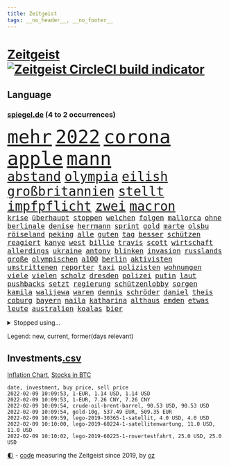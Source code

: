 ```yaml
---
title: Zeitgeist
tags: __no_header__, __no_footer__
---
```


# [Zeitgeist](https://oliz.io/zeitgeist/) [![Zeitgeist CircleCI build indicator](https://circleci.com/gh/ooz/zeitgeist.svg?style=shield)](https://circleci.com/gh/ooz/zeitgeist)

## Language

<h3><a href="https://www.spiegel.de" target="_blank">spiegel.de</a> (4 to 2 occurrences)</h3>
<p style="font-family:monospace">
<span style="font-size:32pt"><a href="news_links.html#mehr" class="current">mehr</a></span>
<span style="font-size:32pt"><a href="news_links.html#2022" class="current">2022</a></span>
<span style="font-size:32pt"><a href="news_links.html#corona" class="current">corona</a></span>
<span style="font-size:32pt"><a href="news_links.html#apple" class="current">apple</a></span>
<span style="font-size:32pt"><a href="news_links.html#mann" class="current">mann</a></span>
<br>
<span style="font-size:22pt"><a href="news_links.html#abstand" class="current">abstand</a></span>
<span style="font-size:22pt"><a href="news_links.html#olympia" class="current">olympia</a></span>
<span style="font-size:22pt"><a href="news_links.html#eilish" class="current">eilish</a></span>
<span style="font-size:22pt"><a href="news_links.html#großbritannien" class="current">großbritannien</a></span>
<span style="font-size:22pt"><a href="news_links.html#stellt" class="current">stellt</a></span>
<span style="font-size:22pt"><a href="news_links.html#impfpflicht" class="current">impfpflicht</a></span>
<span style="font-size:22pt"><a href="news_links.html#zwei" class="current">zwei</a></span>
<span style="font-size:22pt"><a href="news_links.html#macron" class="current">macron</a></span>
<br>
<span style="font-size:12pt"><a href="news_links.html#krise" class="current">krise</a></span>
<span style="font-size:12pt"><a href="news_links.html#überhaupt" class="current">überhaupt</a></span>
<span style="font-size:12pt"><a href="news_links.html#stoppen" class="current">stoppen</a></span>
<span style="font-size:12pt"><a href="news_links.html#welchen" class="current">welchen</a></span>
<span style="font-size:12pt"><a href="news_links.html#folgen" class="current">folgen</a></span>
<span style="font-size:12pt"><a href="news_links.html#mallorca" class="current">mallorca</a></span>
<span style="font-size:12pt"><a href="news_links.html#ohne" class="current">ohne</a></span>
<span style="font-size:12pt"><a href="news_links.html#berlinale" class="current">berlinale</a></span>
<span style="font-size:12pt"><a href="news_links.html#denise" class="current">denise</a></span>
<span style="font-size:12pt"><a href="news_links.html#herrmann" class="current">herrmann</a></span>
<span style="font-size:12pt"><a href="news_links.html#sprint" class="current">sprint</a></span>
<span style="font-size:12pt"><a href="news_links.html#gold" class="current">gold</a></span>
<span style="font-size:12pt"><a href="news_links.html#marte" class="new">marte</a></span>
<span style="font-size:12pt"><a href="news_links.html#olsbu" class="new">olsbu</a></span>
<span style="font-size:12pt"><a href="news_links.html#röiseland" class="new">röiseland</a></span>
<span style="font-size:12pt"><a href="news_links.html#peking" class="current">peking</a></span>
<span style="font-size:12pt"><a href="news_links.html#alle" class="current">alle</a></span>
<span style="font-size:12pt"><a href="news_links.html#guten" class="current">guten</a></span>
<span style="font-size:12pt"><a href="news_links.html#tag" class="current">tag</a></span>
<span style="font-size:12pt"><a href="news_links.html#besser" class="current">besser</a></span>
<span style="font-size:12pt"><a href="news_links.html#schützen" class="current">schützen</a></span>
<span style="font-size:12pt"><a href="news_links.html#reagiert" class="current">reagiert</a></span>
<span style="font-size:12pt"><a href="news_links.html#kanye" class="current">kanye</a></span>
<span style="font-size:12pt"><a href="news_links.html#west" class="current">west</a></span>
<span style="font-size:12pt"><a href="news_links.html#billie" class="current">billie</a></span>
<span style="font-size:12pt"><a href="news_links.html#travis" class="new">travis</a></span>
<span style="font-size:12pt"><a href="news_links.html#scott" class="new">scott</a></span>
<span style="font-size:12pt"><a href="news_links.html#wirtschaft" class="current">wirtschaft</a></span>
<span style="font-size:12pt"><a href="news_links.html#allerdings" class="current">allerdings</a></span>
<span style="font-size:12pt"><a href="news_links.html#ukraine" class="current">ukraine</a></span>
<span style="font-size:12pt"><a href="news_links.html#antony" class="current">antony</a></span>
<span style="font-size:12pt"><a href="news_links.html#blinken" class="current">blinken</a></span>
<span style="font-size:12pt"><a href="news_links.html#invasion" class="current">invasion</a></span>
<span style="font-size:12pt"><a href="news_links.html#russlands" class="current">russlands</a></span>
<span style="font-size:12pt"><a href="news_links.html#große" class="current">große</a></span>
<span style="font-size:12pt"><a href="news_links.html#olympischen" class="current">olympischen</a></span>
<span style="font-size:12pt"><a href="news_links.html#a100" class="current">a100</a></span>
<span style="font-size:12pt"><a href="news_links.html#berlin" class="current">berlin</a></span>
<span style="font-size:12pt"><a href="news_links.html#aktivisten" class="current">aktivisten</a></span>
<span style="font-size:12pt"><a href="news_links.html#umstrittenen" class="current">umstrittenen</a></span>
<span style="font-size:12pt"><a href="news_links.html#reporter" class="current">reporter</a></span>
<span style="font-size:12pt"><a href="news_links.html#taxi" class="current">taxi</a></span>
<span style="font-size:12pt"><a href="news_links.html#polizisten" class="current">polizisten</a></span>
<span style="font-size:12pt"><a href="news_links.html#wohnungen" class="current">wohnungen</a></span>
<span style="font-size:12pt"><a href="news_links.html#viele" class="current">viele</a></span>
<span style="font-size:12pt"><a href="news_links.html#vielen" class="current">vielen</a></span>
<span style="font-size:12pt"><a href="news_links.html#scholz" class="current">scholz</a></span>
<span style="font-size:12pt"><a href="news_links.html#dresden" class="current">dresden</a></span>
<span style="font-size:12pt"><a href="news_links.html#polizei" class="current">polizei</a></span>
<span style="font-size:12pt"><a href="news_links.html#putin" class="current">putin</a></span>
<span style="font-size:12pt"><a href="news_links.html#laut" class="current">laut</a></span>
<span style="font-size:12pt"><a href="news_links.html#pushbacks" class="current">pushbacks</a></span>
<span style="font-size:12pt"><a href="news_links.html#setzt" class="current">setzt</a></span>
<span style="font-size:12pt"><a href="news_links.html#regierung" class="current">regierung</a></span>
<span style="font-size:12pt"><a href="news_links.html#schützenlobby" class="new">schützenlobby</a></span>
<span style="font-size:12pt"><a href="news_links.html#sorgen" class="current">sorgen</a></span>
<span style="font-size:12pt"><a href="news_links.html#kamila" class="new">kamila</a></span>
<span style="font-size:12pt"><a href="news_links.html#walijewa" class="new">walijewa</a></span>
<span style="font-size:12pt"><a href="news_links.html#waren" class="current">waren</a></span>
<span style="font-size:12pt"><a href="news_links.html#dennis" class="current">dennis</a></span>
<span style="font-size:12pt"><a href="news_links.html#schröder" class="current">schröder</a></span>
<span style="font-size:12pt"><a href="news_links.html#daniel" class="current">daniel</a></span>
<span style="font-size:12pt"><a href="news_links.html#theis" class="new">theis</a></span>
<span style="font-size:12pt"><a href="news_links.html#coburg" class="current">coburg</a></span>
<span style="font-size:12pt"><a href="news_links.html#bayern" class="current">bayern</a></span>
<span style="font-size:12pt"><a href="news_links.html#naila" class="new">naila</a></span>
<span style="font-size:12pt"><a href="news_links.html#katharina" class="current">katharina</a></span>
<span style="font-size:12pt"><a href="news_links.html#althaus" class="new">althaus</a></span>
<span style="font-size:12pt"><a href="news_links.html#emden" class="current">emden</a></span>
<span style="font-size:12pt"><a href="news_links.html#etwas" class="current">etwas</a></span>
<span style="font-size:12pt"><a href="news_links.html#leute" class="current">leute</a></span>
<span style="font-size:12pt"><a href="news_links.html#australien" class="current">australien</a></span>
<span style="font-size:12pt"><a href="news_links.html#koalas" class="new">koalas</a></span>
<span style="font-size:12pt"><a href="news_links.html#bier" class="current">bier</a></span>
</p>
<details>
<summary>Stopped using...</summary>
<p class="former" style="font-size:12pt">
auftakt(478) empfehlungen(478) bars(477) gestohlen(477) magdeburg(477) verstößen(477) williams(477) bewaffnete(476) bundeswehr(476) coronawelle(476) libanon(476) material(476) mächtige(476) scheinen(476) schrieb(476) soziale(476) 2016(475) beschreibt(475) eustaaten(475) evakuiert(475) fort(475) gefährden(475) identifiziert(475) innenminister(475) lautet(475) locker(475) passanten(475) rassistisch(475) schwarze(475) sicherheitskräfte(475) strand(475) verhandelt(475) dinge(474) million(474) pakistan(474) schatten(474) sechsten(474) bar(473) becker(473) bundespolizei(473) diskussion(473) entdeckte(473) haseloff(473) innenstadt(473) lebenslanger(473) leere(473) main(473) wales(473) wen(473) ärzten(473) österreichische(473) abenteuer(472) emma(472) gesundheitlichen(472) kritiker(472) privaten(472) recherchen(472) reiche(472) schlimmer(472) terroristen(472) umwelt(472) antarktis(471) b(471) badenwürttembergs(471) besitzer(471) einzelne(471) gutes(471) höheren(471) liege(471) paare(471) usschauspieler(471) versteckt(471) bestimmt(470) bmw(470) bremer(470) elektroauto(470) froh(470) medizin(470) mordfall(470) stefan(470) streiks(470) zahlt(470) analyse(469) anscheinend(469) bildungsministerin(469) branchen(469) dominiert(469) großaufgebot(469) kieler(469) pariser(469) reformen(469) rettungskräfte(469) riss(469) super(469) teheran(469) umweltministerin(469) aktien(468) beschluss(468) coronainfektionen(468) dach(468) ehre(468) erscheinen(468) gewissen(468) greta(468) herzogin(468) kolumne(468) la(468) mangelt(468) nicola(468) optimistisch(468) schaltet(468) thunberg(468) belasten(467) beweisen(467) gewaltig(467) gewinner(467) historische(467) negativ(467) spdpolitikerin(467) verdächtigt(467) benzin(466) beteiligten(466) format(466) jahrzehnte(466) kanzleramt(466) konflikte(466) messer(466) quote(466) senken(466) unterschiedlich(466) amerika(465) anschläge(465) bull(465) fußballprofi(465) moderator(465) niederlagen(465) red(465) spekuliert(465) zusammenarbeit(465) zwillinge(465) angesteckt(464) behandeln(464) csuchef(464) endgültig(464) hotels(464) lionel(464) messi(464) r(464) rand(464) verbreitung(464) vorübergehend(464) beginnen(463) debatten(463) distanziert(463) durften(463) ehepaar(463) ertragen(463) klimaschützer(463) medikament(463) stadion(463) 33(462) bestellt(462) forderte(462) hände(462) kostenlose(462) aufnahme(461) dänischen(461) gemein(461) irans(461) kehrte(461) kindesmissbrauch(461) standen(461) umsatz(461) aufbauen(460) drastische(460) etliche(460) august(459) freude(459) größeren(459) qualifikation(459) yorks(459) zerstören(459) angeklagten(458) herrschen(458) reagierten(458) taiwan(458) volle(458) garten(457) ministerpräsidentin(457) perfekte(457) coronaschutz(456) ehe(456) einsetzen(456) gesamten(456) verfehlt(456) automobilgeschichte(455) begeisterten(455) eklat(455) kinos(455) leichtathletik(455) schlicht(455) tiefen(455) vermeintlichen(455) verschwanden(455) zahlte(455) überschwemmungen(455) eingreifen(454) genehmigung(454) rechtzeitig(454) aufstellen(453) gedanken(452) golden(452) kate(452) konsum(452) letztes(452) patient(452) tennisprofi(452) 28(451) beschlagnahmt(451) erinnerung(451) erschienen(451) fernsehen(451) registrieren(451) wien(451) 1000(450) erdbeben(450) monats(450) rose(450) seltsame(450) milliardenhöhe(449) vorgelegt(449) erschießt(448) mancher(448) präsenzunterricht(448) rasen(448) einiger(447) general(447) kokain(447) parallelen(447) pfund(447) kontaktbeschränkungen(446) nachts(446) ute(446) fehlten(445) kostenlos(445) strenger(444) wirksamkeit(444) konferenz(442) empfehlung(441) fußballem(441) hängen(441) terrorismus(441) vermeintlich(440) vertagt(440) ältere(440) überfahren(439) geborgen(437) läden(437) rutschte(437) dramatischen(436) runden(436) kapitel(435) pilot(435) afghanische(434) erforscht(434) erhöhung(433) lebensgefährlich(431) schmerz(431) versorgung(431) verschafft(429) schritten(427) normalerweise(426) athletinnen(425) gesundheitliche(425) günther(425) tuchel(425) missachtung(424) anderswo(422) held(422) existenz(421) missbrauchskomplex(421) eingeräumt(420) ferien(419) service(419) tragischen(419) drohne(417) gebieten(416) sicherheitsvorkehrungen(416) farbe(415) härtere(415) impfzentrum(414) renommierten(412) herauszufinden(411) gala(409) lieferengpässe(409) mängel(406) fotografieren(405) ärgern(405) solches(401) gelangt(399) abhilfe(398) interviews(398) sachen(397) befunden(395) 150000(393) behindert(393) ehrt(393) seniorin(386) einsatzkräften(381) mangelnde(379) trocken(378) schwangerschaftsabbrüche(374) stationiert(374) technische(366) cent(364) juristische(360) luxemburg(359) extremwetter(350) stromnetz(346) taucher(346) benannt(337) konkreten(336) neuanfang(332) j(329) rausch(323) unverständnis(322) krimi(316) stadien(314) einstecken(312) elfjährigen(311) rum(311) ärmsten(309) immunisiert(308) konservative(306) angefeindet(305) gregor(305) beerben(301) dementieren(301) besetzen(295) zypern(291) 22jähriger(289) angebote(289) entmachtete(285) scharfen(284) wüste(282) werte(280) sat1(278) fasst(275) willkommen(272) zwischenfall(271) zufriedener(270) afghanischen(265) todesfall(264) millionensumme(261) lobbyisten(258) vorreiter(248) 25jährige(247) rebellen(247) zurückzukehren(246) birgt(245) historikerin(243) fußballklub(241) waldbrände(241) 38(240) gezählt(240) meilenstein(240) vorgang(239) eingeholt(237) ängste(236) autofahrern(235) eingestürzt(235) fossile(234) ständigen(233) ungeimpft(232) gesprungen(231) müll(230) impfquote(229) tank(229) banden(227) todesdrohungen(227) fehle(226) bitteren(225) fünfjähriger(224) hit(224) knochen(224) spitzen(224) sechzigerjahre(221) hakt(220) welterfolg(220) tribüne(217) formiert(216) ifoumfrage(216) stundenlang(216) biss(215) regenfälle(214) jemals(213) rechtswidrig(213) asylanträge(212) truppe(212) beteuert(211) brannte(210) terroranschlag(210) leichten(209) ausschnitte(208) lloyd(208) schäumt(208) strikt(208) hollywoodstar(207) irre(205) journal(205) potenzielle(204) aufgeflogen(203) seenot(203) 160(202) europol(202) britisches(200) furcht(198) aufbau(197) fazit(197) eröffnen(195) leroy(194) sané(194) venedig(193) stilkritik(192) roter(191) sperrung(191) cup(190) 2007(189) spende(188) werkstatt(187) lukaku(186) romelu(186) bedankt(185) präsentierte(185) andorra(183) leser(182) aushalten(181) geklettert(181) wanderer(181) aufruhr(180) crown(180) flutkatastrophe(180) lieferengpässen(180) ermordung(179) fühlte(179) landsleute(179) flut(178) funktionär(178) nbastar(178) buchen(177) polnischen(177) zehnte(177) colorado(175) 14jähriger(174) berufe(174) hochwasser(174) debattieren(173) 210(172) weidmann(172) henry(169) härteres(168) supermärkte(168) pferde(167) mainzer(166) rückkehrer(166) dämpfen(165) ministerpräsidentenkonferenz(164) magischen(163) sechste(163) cduchefs(162) entthront(162) erkunden(162) jahrzehnt(162) schwach(162) analysten(161) binden(161) 1999(160) atomwaffen(160) impfstatus(160) nachträglich(160) nazizeit(160) zeichnen(160) zivile(159) fünfkampf(158) nbaprofi(158) schleu(158) 'ndrangheta(157) gültig(157) wiedereröffnet(157) bedrohen(156) achtzigerjahren(155) drauf(155) gegensteuern(155) unglücks(155) verkehrsministerium(155) gedränge(154) rast(154) 400000(153) abflug(153) befürchtete(153) häfen(152) überschreiten(152) uniform(151) zwielicht(151) aufkommen(150) löscht(150) kommandeur(149) roland(149) tankstellen(149) 05(148) ankommen(148) demonstrierende(148) ausgeflogen(147) büchern(147) chappatte(147) gebrannt(147) grünenfraktionschefin(147) experimente(145) guinea(145) konten(144) krankenwagen(144) inneren(143) mobbing(143) neuesten(142) prallte(142) verletzten(142) rolling(140) stones(140) trauerbegleiterin(140) erbeuteten(139) gadgets(139) harris(139) kamala(139) seelische(139) spektakulärer(139) lutz(137) verordnung(137) besessen(136) reisten(136) staatsanwalt(136) bedanken(135) linkenpolitikerin(135) music(135) positionieren(135) verschwörungstheoretiker(135) fühlten(134) teamkollege(134) kalten(133) regale(133) teilzunehmen(133) wachsende(133) starstürmer(132) vizepräsident(132) weihnachtsgeschäft(132) wright(131) anschlags(130) ausgeschöpft(130) vorgeladen(130) operationen(129) sportstars(129) abnehmen(128) manuela(128) standard(128) basis(127) charly(127) herrschten(127) radikalisierung(127) a3(126) beeinträchtigen(126) boss(126) diplomatischen(126) gysi(126) statistische(126) boosterimpfungen(125) mittelfristig(125) satt(125) authentisch(124) breuer(124) geständnis(124) lka(124) nackt(124) unterziehen(124) virginia(124) absicht(123) arktis(123) sportwagen(123) freiem(122) gangster(121) grenzregion(121) ausgetauscht(120) schwedens(120) bildungssystem(119) hübner(119) filtern(118) langsamer(118) bekräftigt(117) brooklyn(117) direktor(117) durchgreifen(117) millionencoup(117) schwesig(117) spiegelkorrespondent(117) überreicht(116) hoeneß(115) abgaben(114) grafiken(114) millionenhöhe(114) prosieben(114) umstände(114) ableger(113) drohnenangriff(113) euländern(113) reh(113) evergrande(112) feministin(112) aussichten(110) nrwregierungschef(110) 16jähriger(109) außergewöhnlichen(109) beratungen(109) erdgas(108) lava(108) verirrt(108) ausbauen(107) gier(106) pence(106) türsteher(106) korruptionsverdacht(105) verbindliche(105) deutschlandweit(104) klischees(104) mützenich(104) wohnraum(104) 135(103) schweinfurt(103) ampelregierung(102) erasmus(102) fügen(101) vermutete(101) erwerb(100) grundlegende(100) halbes(100) sara(100) traurigkeit(100) atp(99) isoliert(99) fernseher(98) irving(98) kyrie(98) lissabon(98) neonazi(98) plastikmüll(97) wirtschafts(97) einander(96) 1970(95) deutsch(95) schlechtem(95) hyperschallrakete(94) milan(94) neugeborenes(94) webb(94) rekonstruiert(93) 66(92) brennenden(91) namibia(91) ambitioniert(90) artensterben(90) blamiert(90) gewinnerinnen(90) langfristige(90) michaela(90) 35jährige(89) kultusministerinnen(89) maryland(89) staates(89) stereotype(89) tschüss(88) unbekannter(88) 41(87) chefposten(87) erfanden(87) exuspräsident(87) geldvermögen(87) gesamtsieg(87) gewaltsamer(87) komplizierter(87) kämen(87) registrierten(87) terrorakt(87) wahldebakel(87) ware(87) chronisch(86) däne(86) leck(86) patientin(86) special(86) verblüffend(86) wahnsinns(86) weitgehende(86) konzerten(85) kulturen(85) mathematik(85) nets(85) schuhmacher(85) wilder(85) bundesligapartie(84) dieselpreis(84) klimaschutzziele(84) qanon(84) rausschmiss(84) bescherte(83) bundesbankpräsident(83) diente(83) todeszahlen(83) zugeständnisse(83) akzeptanz(82) anschauen(82) belohnung(82) masked(82) methode(82) opel(82) verwundert(82) wetteraufzeichnungen(82) coronaexperten(81) erkannte(81) kroatischen(81) rentenversicherung(81) wehrbeauftragte(81) eintraf(80) lockt(80) preisverleihung(80) unterhändler(80) versuche(80) atomenergie(79) ausgewählten(79) extremismus(79) löchern(79) niedrige(79) playstation(79) sonys(79) spaghetti(79) zentral(79) andernorts(78) cdupolitikerin(78) cruz(78) prien(78) reichten(78) soziologe(78) tödliches(78) altersgruppen(77) direktmandate(77) produzenten(77) revolutionären(77) wärme(77) bestehende(76) festspiele(76) organ(76) präzise(76) satiriker(76) überquerte(76) kuss(75) oklahoma(75) vorbereitungen(75) 71jährigen(74) aufdeckte(74) cavallo(74) defekt(74) geringverdiener(74) hirsch(74) josh(74) komplikationen(74) nhl(74) spiegelredaktion(74) zusicherung(74) chicago(73) lira(73) traditionell(73) 41jähriger(72) empfohlen(72) motors(72) nutzung(72) rookie(72) eröffnete(71) iserlohn(71) simple(71) übungen(71) annullierung(70) austin(70) eusonderbeauftragte(70) hochformat(70) paparazzi(70) schier(70) wille(70) cduvorstand(69) turbulenten(69) 1931(68) geschaut(68) globaler(68) weihnachtsfeier(68) ärzteverband(68) netflixserie(67) zwölfjährige(67) klimazielen(66) mülltonnen(66) 27jähriger(65) dient(65) galápagosinseln(65) stadtrand(65) stereotyp(65) sympathisanten(65) musikfestival(64) ndr(64) paraguay(64) robben(64) songtexte(64) ernannte(63) etlicher(63) gewaltsamen(63) ketten(63) moderiert(63) verschlechternden(63) ac(62) bahnbrechende(62) innenstädten(62) kasernen(62) marburger(62) marode(62) schmerzensgeld(62) schärfere(62) vatikan(62) rezepten(61) cessna(60) offenes(60) weihnachtsfeiern(60) 1968(59) felswand(59) geldregen(59) stellvertreterin(59) technischer(59) trip(59) überlebender(59) aufstellte(58) dartswm(58) geister(58) nächstem(58) scheiden(58) auszuhalten(57) böller(57) ganzes(57) museen(57) windeln(57) xavi(57) 2gplusregel(56) arbeitswelt(56) auseinandersetzungen(56) bevorzugen(56) bewirken(56) generalstaatsanwaltschaft(56) globe(56) kollidierte(56) sap(56) veganen(56) blumen(55) khan(55) nagel(55) rauschgift(55) schifffahrt(55) stadtderby(55) usautomarkt(55) hochwassers(54) kurzarbeitergeld(54) truppenbewegungen(54) zustande(54) bunten(53) frederiksen(53) impfskepsis(53) klimaschutzpaket(53) rückhalt(53) südafrikas(53) verunglückten(53) ausfuhr(52) fesseln(52) künstliches(52) piloten(52) abläufe(51) beschlüsse(51) energiekonzern(51) größtes(51) kanal(51) venus(51) coronarunde(50) taucht(50) vietnamesischer(50) watson(50) wirte(50) entspannten(49) fliegenden(49) rollsroyce(49) schikaniert(49) weihnachtsferien(49) bearbeiten(48) elmar(48) finanzschwachen(48) juraprofessor(48) kalb(48) magnus(48) pfosten(48) winterurlaub(48) aserbaidschan(47) bergkarabach(47) nbc(47) allgemeinmediziner(46) ausgebaut(46) geboostert(46) magen(46) plattencover(46) rydzek(46) kopfhörer(45) redakteurinnen(45) turniers(45) vorsorglich(45) basketballsuperstar(44) blinding(44) brennt(44) cdugeneralsekretär(44) einstufen(44) exwerdertrainer(44) lights(44) modernisieren(44) polizeiruffolge(44) side(44) story(44) triage(44) weeknd(44) besorgniserregende(43) geteilt(43) tatwaffe(43) bundesbildungsministerin(42) fehlgeburt(42) ligapartie(42) mercedesbenz(42) nordische(42) olympianorm(42) energieversorgung(41) gerwyn(41) hose(41) kapitalismus(41) unveröffentlichte(41) überrannt(41) chefredaktion(40) englisches(40) zwölfjährigen(40) düsteres(39) mitarbeitenden(39) profitierten(39) fluglinien(38) glamour(38) glyphosat(38) jahreshauptversammlung(38) kipping(38) sozialsenatorin(38) todestag(38) verletzung(38) wanken(38) büroräume(37) erfrieren(37) frühe(37) herzstillstand(37) kuriosen(37) schwan(37) beherzter(36) covid19medikament(36) gemütlich(36) gereicht(36) schotten(36) umgestaltet(36) umweltfreundlich(36) unterirdischen(36) vietnamesische(36) amtsgeschäfte(35) bönisch(35) faber(35) gottesdienst(35) jauch(35) langläuferinnen(35) mecklenburgvorpommerns(35) versuchtem(35) brown(34) gerard(34) haßelmann(34) lamb(34) xinjiang(34) inventur(33) rätselhafter(33) verschleppung(33) alpenländer(32) ebay(32) fördern(32) haften(32) kleinanzeigen(32) problemlos(32) schwierigsten(32) unendlichen(32) winterurlauber(32) begünstigen(31) bewacht(31) fingern(31) heterosexuelle(31) inspiriert(31) meisterschaft(31) schnellt(31) schulleiter(31) zweifler(31) bosse(30) deeskalation(30) klausur(30) prüfer(30) reichsbürger(30) untererfassung(30) verwaltungsgebäude(30) wiederhergestellt(30) boy(29) flügel(29) machtdemonstration(29) privileg(29) rosafarbenen(29) singlecharts(29) unerlaubt(29) verurteilen(29) weihnachtszeit(29) globes(28) hallendach(28) hochhauses(28) mpk(28) obdachlos(28) widerrufen(28) élyséepalast(28) antrittsrede(27) emotionale(27) ersatzbank(27) kriminalpolizei(27) riad(27) wackelt(27) balkan(26) baumann(26) bundestagsfraktionen(26) busse(26) lunge(26) schied(26) usdemokratie(26) 68(25) 71(25) energieversorger(25) einsatzbereit(24) eröffnungsbilanz(24) merken(24) mosel(24) muskeln(24) sanitäter(24) schönes(24) herzlich(23) parteizentrale(23) steuererklärungen(23) aida(22) anbietern(22) bürgerrechte(22) coronaprotesten(22) energieversorgern(22) hüpfburg(22) moderierte(22) pandemiefolgen(22) riskanten(22) straßenkarneval(22) tvbericht(22) winterberg(22) beweis(21) geschlossene(21) konservativer(21) toyota(21) ansprüche(20) aufschub(20) beherrscht(20) kinderzimmer(20) kreuzfahrt(20) köstlichen(20) abgewälzt(19) belastbar(19) kräftiges(19) medium(19) militante(19) vierschanzentournee(19) abwasser(18) blechschaden(18) erkennt(18) instrument(18) normalen(18) schimpfen(18) umweltfreundliche(18) fastfoodkette(17) oberender(17) prozesses(17) rekordmenge(17) socken(17) blicke(16) gelder(16) gerichtlichen(16) leonardo(16) nachwuchsspieler(16) serienstar(16) toll(16) xi'an(16) zusammengefasst(16) affleck(15) allzu(15) geburten(15) geputscht(15) jacke(15) kaczyński(15) pischef(15) podcasts(15) bauwerk(14) humanitären(14) keanu(14) kryptogeld(14) schaumwein(14) spektakulärsten(14) tierische(14) verkehrsbehinderungen(14) weltraumteleskop(14) abgelaufenen(13) alpenland(13) dicaprio(13) farben(13) kreuzfahrten(13) sowjetstaaten(13) tannenbaum(13) absicherung(12) amy(12) auszeichnet(12) bahnradweltmeisterin(12) einspringen(12) lanka(12) pieters(12) sri(12) teuersten(12) zerfallen(12) angeschossen(11) ladung(11) tiananmenmassakers(11) umwirbt(11) waffenstillstand(11)
</p>
</details>
<p>Legend: <span class="new">new</span>, <span class="current">current</span>, <span class="former">former(days relevant)</span></p>

## Investments[.csv](investments.csv)

[Inflation Chart](https://inflationchart.com),
[Stocks in BTC](https://stonksinbtc.xyz/)

```
date, investment, buy price, sell price
2022-02-09 10:09:53, 1-EUR, 1.14 USD, 1.14 USD
2022-02-09 10:09:53, 1-EUR, 7.26 CNY, 7.26 CNY
2022-02-09 10:09:54, crude-oil-brent-barrel, 90.53 USD, 90.53 USD
2022-02-09 10:09:54, gold-10g, 537.49 EUR, 509.35 EUR
2022-02-09 10:09:59, lego-2019-30365-1-satellit, 4.0 USD, 4.0 USD
2022-02-09 10:10:00, lego-2019-60224-1-satellitenwartung, 11.0 USD, 11.0 USD
2022-02-09 10:10:02, lego-2019-60225-1-rovertestfahrt, 25.0 USD, 25.0 USD
```

<footer>
<a href="javascript:toggleTheme()" class="nav">🌓</a>
- <a href="https://github.com/ooz/zeitgeist">code</a> measuring the Zeitgeist since 2019, by <a href="https://oliz.io">oz</a>
</footer>
